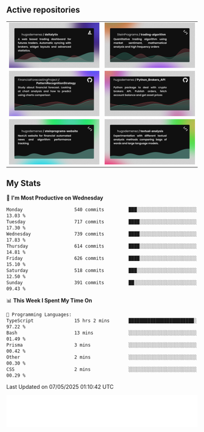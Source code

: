 ## Active repositories
|||
| ------------- | ------------- |
|[![Deltalytix](assets/deltalytix-preview.png)](https://github.com/hugodemenez/deltalytix)|[![Python Trading Algorithm](assets/base_python_architecture.png)](https://github.com/SteinPrograms/base-python-architecture)|
|[![Quantitative Prediction](assets/pattern_recognition_strategy.png)](https://github.com/FinancialForecastingProject/PatternRecognitionStrategy.git)|[![Broker SDK](assets/python_brokers_api.png)](https://github.com/hugodemenez/Python_Brokers_API)|
|[![NextJS Website](assets/steinprograms-website.png)](https://github.com/hugodemenez/steinprograms-website)|[![Textual](assets/textual-analysis.png)](https://github.com/hugodemenez/textual-analysis)|


## My Stats

<!--START_SECTION:waka-->
📅 **I'm Most Productive on Wednesday** 

```text
Monday                   540 commits         ███░░░░░░░░░░░░░░░░░░░░░░   13.03 % 
Tuesday                  717 commits         ████░░░░░░░░░░░░░░░░░░░░░   17.30 % 
Wednesday                739 commits         ████░░░░░░░░░░░░░░░░░░░░░   17.83 % 
Thursday                 614 commits         ████░░░░░░░░░░░░░░░░░░░░░   14.81 % 
Friday                   626 commits         ████░░░░░░░░░░░░░░░░░░░░░   15.10 % 
Saturday                 518 commits         ███░░░░░░░░░░░░░░░░░░░░░░   12.50 % 
Sunday                   391 commits         ██░░░░░░░░░░░░░░░░░░░░░░░   09.43 % 
```


📊 **This Week I Spent My Time On** 

```text
💬 Programming Languages: 
TypeScript               15 hrs 2 mins       ████████████████████████░   97.22 % 
Bash                     13 mins             ░░░░░░░░░░░░░░░░░░░░░░░░░   01.49 % 
Prisma                   3 mins              ░░░░░░░░░░░░░░░░░░░░░░░░░   00.42 % 
Other                    2 mins              ░░░░░░░░░░░░░░░░░░░░░░░░░   00.30 % 
CSS                      2 mins              ░░░░░░░░░░░░░░░░░░░░░░░░░   00.29 % 
```


 Last Updated on 07/05/2025 01:10:42 UTC
<!--END_SECTION:waka-->

![Coding metrics](metrics.plugin.wakatime.svg)

